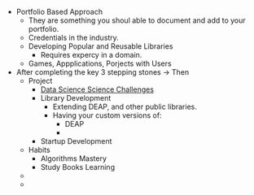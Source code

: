 - Portfolio Based Approach
	- They are something you shoul able to document and add to your portfolio.
	- Credentials in the industry.
	- Developing Popular and Reusable Libraries
		- Requires expercy in a domain.
	- Games, Appplications, Porjects  with Users
- After completing the key 3 stepping stones -> Then
	- Project
		- [Data Science Science Challenges](https://www.kaggle.com/competitions)
		- Library Development
			- Extending DEAP, and other public libraries.
			- Having your custom versions of:
				- DEAP
				-
		- Startup Development
	- Habits
		- Algorithms Mastery
		- Study Books Learning
	-
	-